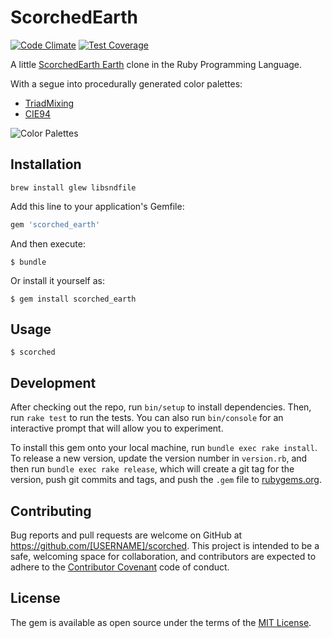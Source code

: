 # ScorchedEarth

[![Code Climate](https://codeclimate.com/github/jamesmoriarty/scorched-earth-rb/badges/gpa.svg)](https://codeclimate.com/github/jamesmoriarty/scorched-earth-rb) [![Test Coverage](https://codeclimate.com/github/jamesmoriarty/scorched-earth-rb/badges/coverage.svg)](https://codeclimate.com/github/jamesmoriarty/scorched-earth-rb/coverage)

A little [ScorchedEarth Earth](https://en.wikipedia.org/wiki/ScorchedEarth_Earth_&#40;video_game&#41;) clone in the Ruby Programming Language.

With a segue into procedurally generated color palettes:
- [TriadMixing](http://devmag.org.za/2012/07/29/how-to-choose-colours-procedurally-algorithms/)
- [CIE94](https://en.wikipedia.org/wiki/Color_difference#CIE94)

![Color Palettes](https://pbs.twimg.com/media/CsYukUuUMAECQG3.jpg)

## Installation

```
brew install glew libsndfile
```

Add this line to your application's Gemfile:

```ruby
gem 'scorched_earth'
```

And then execute:

    $ bundle

Or install it yourself as:

    $ gem install scorched_earth

## Usage

    $ scorched

## Development

After checking out the repo, run `bin/setup` to install dependencies. Then, run `rake test` to run the tests. You can also run `bin/console` for an interactive prompt that will allow you to experiment.

To install this gem onto your local machine, run `bundle exec rake install`. To release a new version, update the version number in `version.rb`, and then run `bundle exec rake release`, which will create a git tag for the version, push git commits and tags, and push the `.gem` file to [rubygems.org](https://rubygems.org).

## Contributing

Bug reports and pull requests are welcome on GitHub at https://github.com/[USERNAME]/scorched. This project is intended to be a safe, welcoming space for collaboration, and contributors are expected to adhere to the [Contributor Covenant](http://contributor-covenant.org) code of conduct.


## License

The gem is available as open source under the terms of the [MIT License](http://opensource.org/licenses/MIT).
